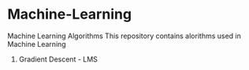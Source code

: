 # Machine-Learning
Machine Learning Algorithms
This repository contains alorithms used in Machine Learning
1. Gradient Descent - LMS
